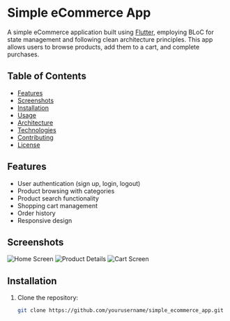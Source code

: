 # Simple eCommerce App

A simple eCommerce application built using [Flutter](https://flutter.dev/), employing BLoC for state management and following clean architecture principles. This app allows users to browse products, add them to a cart, and complete purchases.

## Table of Contents

- [Features](#features)
- [Screenshots](#screenshots)
- [Installation](#installation)
- [Usage](#usage)
- [Architecture](#architecture)
- [Technologies](#technologies)
- [Contributing](#contributing)
- [License](#license)

## Features

- User authentication (sign up, login, logout)
- Product browsing with categories
- Product search functionality
- Shopping cart management
- Order history
- Responsive design

## Screenshots

![Home Screen](assets/screenshots/home.png)
![Product Details](assets/screenshots/product_details.png)
![Cart Screen](assets/screenshots/cart.png)

## Installation

1. Clone the repository:

   ```bash
   git clone https://github.com/yourusername/simple_ecommerce_app.git

